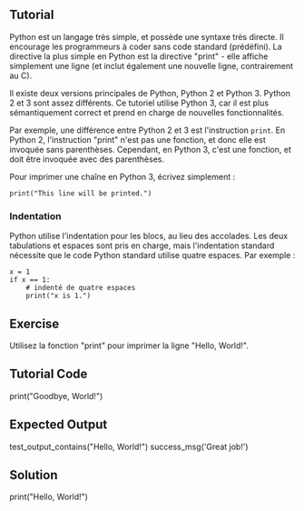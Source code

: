 Tutorial
--------

Python est un langage très simple, et possède une syntaxe très directe. 
Il encourage les programmeurs à coder sans code standard (prédéfini). 
La directive la plus simple en Python est la directive "print" - 
elle affiche simplement une ligne (et inclut également une nouvelle ligne, contrairement au C).

Il existe deux versions principales de Python, Python 2 et Python 3. Python 2 et 3 sont assez différents. 
Ce tutoriel utilise Python 3, car il est plus sémantiquement correct et prend en charge de nouvelles fonctionnalités.

Par exemple, une différence entre Python 2 et 3 est l'instruction `print`. 
En Python 2, l'instruction "print" n'est pas une fonction, et donc elle est invoquée sans parenthèses. Cependant, en Python 3, c'est une fonction, et doit être invoquée avec des parenthèses.

Pour imprimer une chaîne en Python 3, écrivez simplement :

    print("This line will be printed.")

### Indentation

Python utilise l'indentation pour les blocs, au lieu des accolades. Les deux tabulations et espaces sont pris en charge, mais l'indentation standard nécessite que le code Python standard utilise quatre espaces. Par exemple :

    x = 1
    if x == 1:
        # indenté de quatre espaces
        print("x is 1.")

Exercise
--------

Utilisez la fonction "print" pour imprimer la ligne "Hello, World!".

Tutorial Code
-------------

print("Goodbye, World!")

Expected Output
---------------
test_output_contains("Hello, World!")
success_msg('Great job!')

Solution
--------

print("Hello, World!")